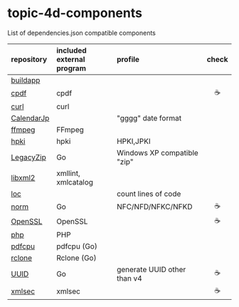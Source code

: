 # topic-4d-components
List of dependencies.json compatible components

|repository|included external program|profile|check|
|:-|:-|:-|:-:|
|[buildapp](https://github.com/miyako/buildapp)||||
|[cpdf](https://github.com/miyako/cpdf)|cpdf||☕️|
|[curl](https://github.com/miyako/curl)|curl|||
|[CalendarJp](https://github.com/miyako/CalendarJp)||"gggg" date format||
|[ffmpeg](https://github.com/miyako/ffmpeg)|FFmpeg|||
|[hpki](https://github.com/miyako/hpki)|hpki|HPKI,JPKI||
|[LegacyZip](https://github.com/miyako/LegacyZip)|Go|Windows XP compatible "zip"||
|[libxml2](https://github.com/miyako/libxml2)|xmllint, xmlcatalog|||
|[loc](https://github.com/miyako/loc)||count lines of code||
|[norm](https://github.com/miyako/norm)|Go|NFC/NFD/NFKC/NFKD|☕️|
|[OpenSSL](https://github.com/miyako/OpenSSL)|OpenSSL||☕️|
|[php](https://github.com/miyako/php)|PHP|||
|[pdfcpu](https://github.com/miyako/pdfcpu)|pdfcpu (Go)|||
|[rclone](https://github.com/miyako/rclone)|Rclone (Go)|||
|[UUID](https://github.com/miyako/UUID)|Go|generate UUID other than v4|☕️|
|[xmlsec](https://github.com/miyako/xmlsec)|xmlsec||☕️|
